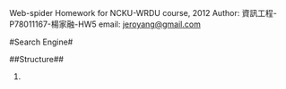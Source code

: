 Web-spider Homework for NCKU-WRDU course, 2012
Author: 資訊工程-P78011167-楊家融-HW5
email: jeroyang@gmail.com

#Search Engine#

##Structure##

1. 
